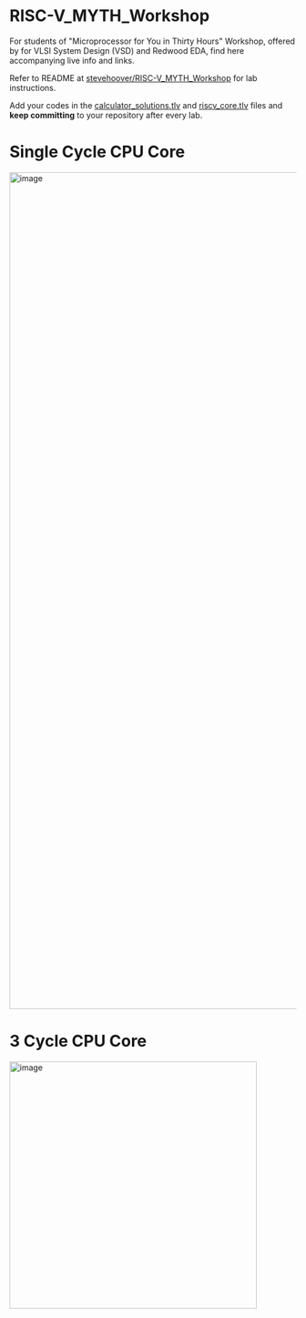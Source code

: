 # RISC-V_MYTH_Workshop

For students of "Microprocessor for You in Thirty Hours" Workshop, offered by for VLSI System Design (VSD) and Redwood EDA, find here accompanying live info and links.

Refer to README at [stevehoover/RISC-V_MYTH_Workshop](https://github.com/stevehoover/RISC-V_MYTH_Workshop) for lab instructions.

Add your codes in the [calculator_solutions.tlv](calculator_solutions.tlv) and [riscv_core.tlv](riscv_cpu_core/riscv_core.tlv) files and **keep committing** to your repository after every lab.

# Single Cycle CPU Core
<img width="1470" alt="image" src="https://github.com/RISCV-MYTH-WORKSHOP/riscv-myth-workshop-sep23-kohshi54/assets/80312261/f881e894-f548-4b26-9a76-ba24ce3b232d">

# 3 Cycle CPU Core
<img width="434" alt="image" src="https://github.com/RISCV-MYTH-WORKSHOP/riscv-myth-workshop-sep23-kohshi54/assets/80312261/9aae08be-8f16-4fcc-807d-c0b7180f0440">


